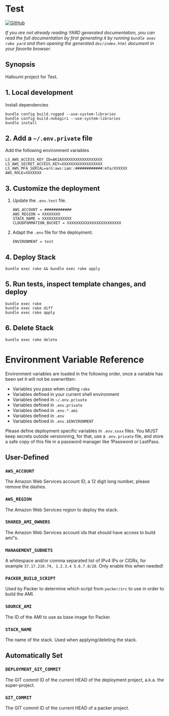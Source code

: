 # Test

[![GitHub](https://img.shields.io/badge/github-sentiampc%2Ftest--halloumi-blue.svg)](https://github.com/sentiampc/test-halloumi)

_If you are not already reading YARD generated documentation, you can read the
full documentation by first generating it by running `bundle exec rake yard` and
then opening the generated `doc/index.html` document in your favorite browser._

## Synopsis

Halloumi project for Test.

## 1. Local development

Install dependencies

    bundle config build.rugged --use-system-libraries
    bundle config build.nokogiri --use-system-libraries
    bundle install

## 2. Add a `~/.env.private` file

Add the following environment variables

    LS_AWS_ACCESS_KEY_ID=AKIAXXXXXXXXXXXXXXXXXX
    LS_AWS_SECRET_ACCESS_KEY=XXXXXXXXXXXXXXXXXX
    LS_AWS_MFA_SERIAL=arn:aws:iam::############:mfa/XXXXXX
    AWS_ROLE=XXXXXXX

## 3. Customize the deployment

 1. Update the `.env.test` file.

        AWS_ACCOUNT = ############
        AWS_REGION = XXXXXXXX
        STACK_NAME = XXXXXXXXXXXXX
        CLOUDFORMATION_BUCKET = XXXXXXXXXXXXXXXXXXXXXXXX

 2. Adapt the `.env` file for the deployment.

        ENVIRONMENT = test

## 4. Deploy Stack

    bundle exec rake && bundle exec rake apply

## 5. Run tests, inspect template changes, and deploy

    bundle exec rake
    bundle exec rake diff
    bundle exec rake apply

## 6. Delete Stack

    bundle exec rake delete

# Environment Variable Reference

Environment variables are loaded in the following order, once a variable has
been set it will not be overwritten:

  * Variables you pass when calling `rake`
  * Variables defined in your current shell environment
  * Variables defined in `~/.env.private`
  * Variables defined in `.env.private`
  * Variables defined in `.env.*.ami`
  * Variables defined in `.env`
  * Variables defined in `.env.$ENVIRONMENT`

Please define deployment specific variables in `.env.xxxx` files.
You MUST keep secrets outside versionning, for that, use a `.env.private` file,
and store a safe copy of this file in a password manager like 1Password or
LastPass.

## User-Defined

### `AWS_ACCOUNT`
The Amazon Web Services account ID, a 12 digit long number, please remove the
 dashes.

### `AWS_REGION`
The Amazon Web Services region to deploy the stack.

### `SHARED_AMI_OWNERS`
The Amazon Web Services account ids that should have access to build ami"s.

### `MANAGEMENT_SUBNETS`
A whitespace and/or comma separated list of IPv4 IPs or CIDRs, for example
`37.17.210.74, 1.2.3.4 5.6.7.8/28`. Only enable this when needed!

### `PACKER_BUILD_SCRIPT`
Used by Packer to determine which script from `packer/src` to use in order to
build the AMI.

### `SOURCE_AMI`
The ID of the AMI to use as base image for Packer.

### `STACK_NAME`
The name of the stack. Used when applying/deleting the stack.

## Automatically Set

### `DEPLOYMENT_GIT_COMMIT`
The GIT commit ID of the current HEAD of the deployment project, a.k.a. the
super-project.

### `GIT_COMMIT`
The GIT commit ID of the current HEAD of a packer project.
